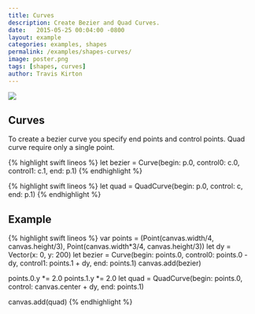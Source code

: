 ```yaml
---
title: Curves
description: Create Bezier and Quad Curves.
date:   2015-05-25 00:04:00 -0800
layout: example
categories: examples, shapes
permalink: /examples/shapes-curves/
image: poster.png
tags: [shapes, curves]
author: Travis Kirton
---
```

![](curves.png)

## Curves
To create a bezier curve you specify end points and control points. Quad curve require only a single point.

{% highlight swift lineos %}
let bezier = Curve(begin: p.0, control0: c.0, control1: c.1, end: p.1)
{% endhighlight %}

{% highlight swift lineos %}
let quad = QuadCurve(begin: p.0, control: c, end: p.1)
{% endhighlight %}

## Example
{% highlight swift lineos %}
var points = (Point(canvas.width/4, canvas.height/3),
              Point(canvas.width*3/4, canvas.height/3))
let dy = Vector(x: 0, y: 200)
let bezier = Curve(begin: points.0,
                   control0: points.0 - dy,
                   control1: points.1 + dy,
                   end: points.1)
canvas.add(bezier)

points.0.y *= 2.0
points.1.y *= 2.0
let quad = QuadCurve(begin: points.0, control: canvas.center + dy, end: points.1)

canvas.add(quad)
{% endhighlight %}